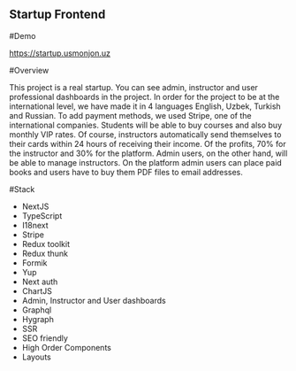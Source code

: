 ## Startup Frontend

#Demo

https://startup.usmonjon.uz

#Overview

This project is a real startup. You can see admin, instructor and user professional dashboards in the project. In order for the project to be at the international level, we have made it in 4 languages English, Uzbek, Turkish and Russian. To add payment methods, we used Stripe, one of the international companies. Students will be able to buy courses and also buy monthly VIP rates. Of course, instructors automatically send themselves to their cards within 24 hours of receiving their income. Of the profits, 70% for the instructor and 30% for the platform. Admin users, on the other hand, will be able to manage instructors.  On the platform admin users can place paid books and users have to buy them PDF files to email addresses.

#Stack

- NextJS
- TypeScript
- I18next
- Stripe
- Redux toolkit
- Redux thunk
- Formik
- Yup
- Next auth
- ChartJS
- Admin, Instructor and User dashboards
- Graphql
- Hygraph
- SSR
- SEO friendly
- High Order Components
- Layouts
